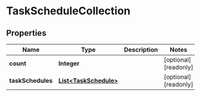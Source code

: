 

# TaskScheduleCollection

## Properties

Name | Type | Description | Notes
------------ | ------------- | ------------- | -------------
**count** | **Integer** |  |  [optional] [readonly]
**taskSchedules** | [**List&lt;TaskSchedule&gt;**](TaskSchedule.md) |  |  [optional] [readonly]



